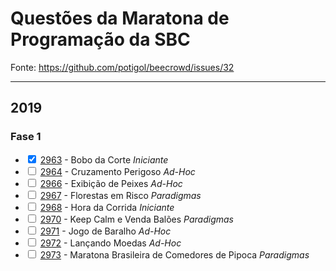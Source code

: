 <h1> Questões da Maratona de Programação da SBC </h1>

<p> Fonte: 
  <a href="https://github.com/potigol/beecrowd/issues/32">https://github.com/potigol/beecrowd/issues/32</a> 
</p>
<hr>

<h2> 2019 </h2>

<h3> Fase 1 </h3>

<ul class="contains-task-list">

  <li class="task-list-item">
    <input type="checkbox" class="task-list-item-checkbox" checked>  
    <a href="https://www.beecrowd.com.br/judge/pt/problems/view/2963" rel="nofollow">2963</a> - Bobo da Corte <em>Iniciante</em>
  </li>

  <li class="task-list-item">
    <input type="checkbox" class="task-list-item-checkbox">  
    <a href="https://www.beecrowd.com.br/judge/pt/problems/view/2964" rel="nofollow">2964</a> - Cruzamento Perigoso <em>Ad-Hoc</em>
  </li>

  <li class="task-list-item">
    <input type="checkbox" class="task-list-item-checkbox">  
    <a href="https://www.beecrowd.com.br/judge/pt/problems/view/2966" rel="nofollow">2966</a> - Exibição de Peixes <em>Ad-Hoc</em>
  </li>

  <li class="task-list-item">
    <input type="checkbox" class="task-list-item-checkbox">  
    <a href="https://www.beecrowd.com.br/judge/pt/problems/view/2967" rel="nofollow">2967</a> - Florestas em Risco <em>Paradigmas</em>
  </li>

  <li class="task-list-item">
    <input type="checkbox" class="task-list-item-checkbox">  
    <a href="https://www.beecrowd.com.br/judge/pt/problems/view/2968" rel="nofollow">2968</a> - Hora da Corrida <em>Iniciante</em>
  </li>

  <li class="task-list-item">
    <input type="checkbox" class="task-list-item-checkbox">  
    <a href="https://www.beecrowd.com.br/judge/pt/problems/view/2970" rel="nofollow">2970</a> - Keep Calm e Venda Balões <em>Paradigmas</em>
  </li>

  <li class="task-list-item">
    <input type="checkbox" class="task-list-item-checkbox">  
    <a href="https://www.beecrowd.com.br/judge/pt/problems/view/2971" rel="nofollow">2971</a> - Jogo de Baralho <em>Ad-Hoc</em>
  </li>

  <li class="task-list-item">
    <input type="checkbox" class="task-list-item-checkbox">  
    <a href="https://www.beecrowd.com.br/judge/pt/problems/view/2972" rel="nofollow">2972</a> - Lançando Moedas <em>Ad-Hoc</em>
  </li>

  <li class="task-list-item">
    <input type="checkbox" class="task-list-item-checkbox">  
    <a href="https://www.beecrowd.com.br/judge/pt/problems/view/2973" rel="nofollow">2973</a> - Maratona Brasileira de Comedores de Pipoca <em>Paradigmas</em>
  </li>
</ul>